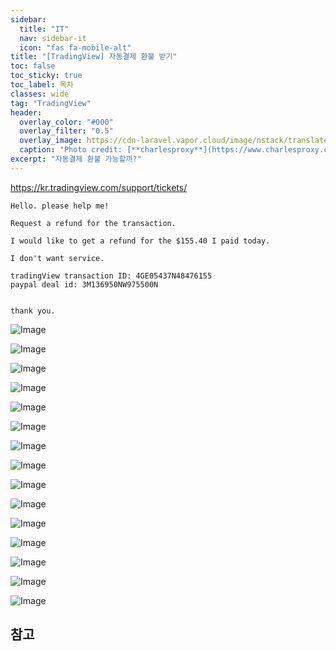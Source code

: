 ```yaml
---
sidebar:
  title: "IT"
  nav: sidebar-it
  icon: "fas fa-mobile-alt"
title: "[TradingView] 자동결제 환불 받기"
toc: false
toc_sticky: true
toc_label: 목차
classes: wide
tag: "TradingView"
header:
  overlay_color: "#000"
  overlay_filter: "0.5"
  overlay_image: https://cdn-laravel.vapor.cloud/image/nstack/translate_values/charles_IPjFgz7Fvv.png
  caption: "Photo credit: [**charlesproxy**](https://www.charlesproxy.com/)"
excerpt: "자동결제 환불 가능할까?"
---
```


https://kr.tradingview.com/support/tickets/


```
Hello. please help me!

Request a refund for the transaction.

I would like to get a refund for the $155.40 I paid today.

I don't want service.

tradingView transaction ID: 4GE05437N48476155
paypal deal id: 3M136950NW975500N


thank you.
```

![Image](https://drive.google.com/uc?export=view&id=1s_Evcs7MDHBEu-9ghoNJPmtjGuzDuyjq)

![Image](https://drive.google.com/uc?export=view&id=1DH661-eSogEbZ67kd17HRrG9WC0wfEXp)

![Image](https://drive.google.com/uc?export=view&id=1DQ1WUZ4I7mo-zB3h2qClHWALUjTcT6Xv)

![Image](https://drive.google.com/uc?export=view&id=12BRsioEskI1vZDKobl_tsPv2i8pDDPfp)

![Image](https://drive.google.com/uc?export=view&id=1VfTjxByQXAUOZoe_CdQY0SUuG4_7XpA1)

![Image](https://drive.google.com/uc?export=view&id=1YLyDiLP2gUhKalKO0pQtcbWvQwCb13sM)

![Image](https://drive.google.com/uc?export=view&id=1rKcOlX1A1cDbp8DlvK5wKVTrSiT_i_PA)

![Image](https://drive.google.com/uc?export=view&id=1wlt0D1alMPm-WTZmmv8VNtussAZBfnf-)

![Image](https://drive.google.com/uc?export=view&id=1KHOZEreCTaG9cpU-aGoarq_G2J2jF6uw)

![Image](https://drive.google.com/uc?export=view&id=1asTx9VV4nlil5LgYllb-dENjft1I6NQ5)

![Image](https://drive.google.com/uc?export=view&id=1JFBPiep_KWHuT4RTP3DwaMjWUVljQ7lT)

![Image](https://drive.google.com/uc?export=view&id=18VmvtmBjDnmSJ_Bpl-cDwgvc_jJxGzRz)

![Image](https://drive.google.com/uc?export=view&id=1bQ527_Gdp_WhudhOrWGaNgV6AMMQoK75)

![Image](https://drive.google.com/uc?export=view&id=1gLk_MjELcyeZ_xaoGFWZuJJEDAnlvBz0)

![Image](https://drive.google.com/uc?export=view&id=1JaHrf04wdyhqTVxNsnH470klH0z2-5UL)

## 참고

